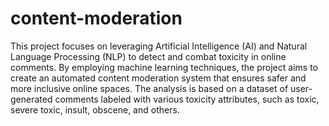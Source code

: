# content-moderation
This project focuses on leveraging Artificial Intelligence (AI) and Natural Language Processing
(NLP) to detect and combat toxicity in online comments. By employing machine learning
techniques, the project aims to create an automated content moderation system that ensures safer
and more inclusive online spaces. The analysis is based on a dataset of user-generated comments
labeled with various toxicity attributes, such as toxic, severe toxic, insult, obscene, and others.

